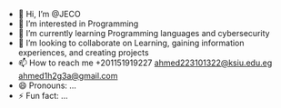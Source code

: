- 👋 Hi, I’m @JECO
- 👀 I’m interested in Programming
- 🌱 I’m currently learning Programming languages ​​and cybersecurity
- 💞️ I’m looking to collaborate on Learning, gaining information experiences, and creating projects
- 📫 How to reach me +201151919227       ahmed223101322@ksiu.edu.eg       ahmed1h2g3a@gmail.com
- 😄 Pronouns: ...
- ⚡ Fun fact: ...

<!---
JECO000/JECO000 is a ✨ special ✨ repository because its `README.md` (this file) appears on your GitHub profile.
You can click the Preview link to take a look at your changes.
--->
